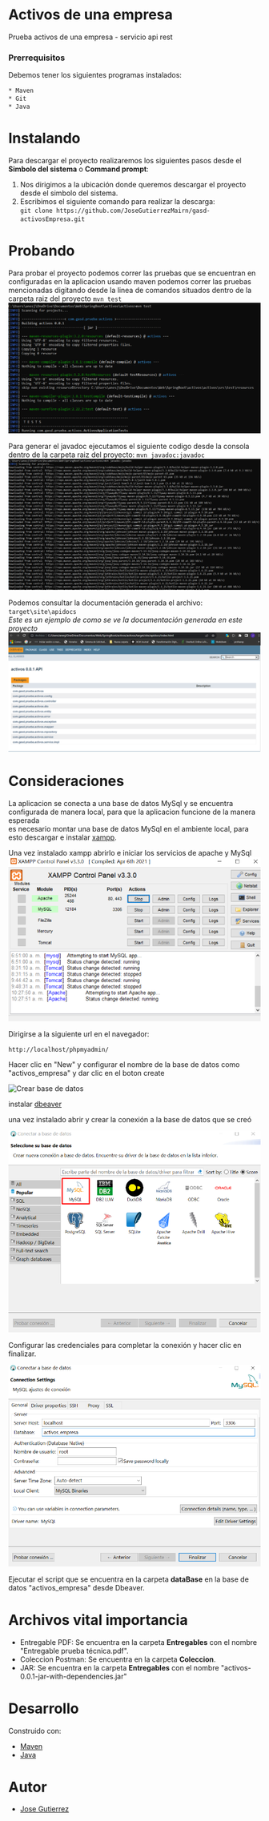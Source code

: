 # Activos de una empresa

Prueba activos de una empresa - servicio api rest

### Prerrequisitos
Debemos tener los siguientes programas instalados:
~~~
* Maven
* Git
* Java
~~~
# Instalando 
Para descargar el proyecto realizaremos los siguientes pasos desde el **Simbolo del sistema** o **Command prompt**:  
1. Nos dirigimos a la ubicación donde queremos descargar el proyecto desde el simbolo del sistema.  
2. Escribimos el siguiente comando para realizar la descarga:  
`git clone https://github.com/JoseGutierrezMairn/gasd-activosEmpresa.git`

# Probando
Para probar el proyecto podemos correr las pruebas que se encuentran en configuradas en la aplicacion 
usando maven podemos correr las pruebas mencionadas digitando desde la linea de comandos situados dentro de la carpeta raiz del proyecto
`mvn test`
![Pruebas desde maven](https://github.com/JoseGutierrezMairn/gasd-activosEmpresa/blob/master/img/pruebas.png?raw=true) 

Para generar el javadoc ejecutamos el siguiente codigo desde la consola dentro de la carpeta raiz del proyecto: `mvn javadoc:javadoc`  
![generando javadoc](https://github.com/JoseGutierrezMairn/gasd-activosEmpresa/blob/master/img/javadoc.png?raw=true) 

Podemos consultar la documentación generada el archivo: `target\site\apidocs`  
*Este es un ejemplo de como se ve la documentación generada en este proyecto*
![check javadoc2](https://github.com/JoseGutierrezMairn/gasd-activosEmpresa/blob/master/img/javadoc2.png?raw=true)


# Consideraciones
La aplicacion se conecta a una base de datos MySql y se encuentra configurada de manera local, para que la aplicacion funcione de la manera esperada  
es necesario montar una base de datos MySql en el ambiente local, para esto descargar e instalar [xampp](https://www.apachefriends.org/es/download.html).

Una vez instalado xampp abrirlo e iniciar los servicios de apache y MySql
![Inicio](https://github.com/JoseGutierrezMairn/gasd-activosEmpresa/blob/master/img/apacheymysql.png?raw=true)

Dirigirse a la siguiente url en el navegador:
~~~
http://localhost/phpmyadmin/
~~~

Hacer clic en "New" y configurar el nombre de la base de datos como "activos_empresa" y dar clic en el boton create

![Crear base de datos](https://github.com/JoseGutierrezMairn/gasd-activosEmpresa/blob/master/img/creardb.png?raw=true)


instalar [dbeaver](https://dbeaver.io/download/)

una vez instalado abrir y crear la conexión a la base de datos que se creó

![Tipo base de datos](https://github.com/JoseGutierrezMairn/gasd-activosEmpresa/blob/master/img/tipobd.png?raw=true)

Configurar las credenciales para completar la conexión y hacer clic en finalizar.  

![credenciales](https://github.com/JoseGutierrezMairn/gasd-activosEmpresa/blob/master/img/credenciales.png?raw=true)


Ejecutar el script que se encuentra en la carpeta **dataBase** en la base de datos "activos_empresa" desde Dbeaver.

# Archivos vital importancia
* Entregable PDF: Se encuentra en la carpeta **Entregables** con el nombre "Entregable prueba técnica.pdf".
* Coleccion Postman: Se encuentra en la carpeta **Coleccion**.
* JAR: Se encuentra en la carpeta **Entregables** con el nombre "activos-0.0.1-jar-with-dependencies.jar"

# Desarrollo  
Construido con:
* [Maven](https://maven.apache.org/)
* [Java](https://www.java.com/es/)

# Autor
* [Jose Gutierrez](https://github.com/JoseGutierrezMairn)